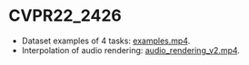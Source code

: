 # CVPR22_2426
- Dataset examples of 4 tasks: [examples.mp4](examples.mp4).
- Interpolation of audio rendering: [audio_rendering_v2.mp4](audio_rendering_v2.mp4).
